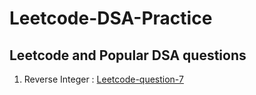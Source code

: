 # Leetcode-DSA-Practice
Leetcode and Popular DSA questions
--

1. Reverse Integer : [Leetcode-question-7](https://leetcode.com/problems/reverse-integer/)